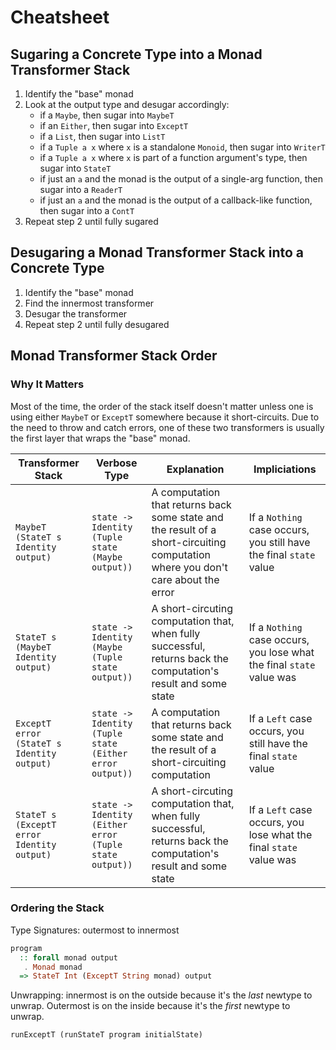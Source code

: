 # Cheatsheet

## Sugaring a Concrete Type into a Monad Transformer Stack

1. Identify the "base" monad
1. Look at the output type and desugar accordingly:
    - if a `Maybe`, then sugar into `MaybeT`
    - if an `Either`, then sugar into `ExceptT`
    - if a `List`, then sugar into `ListT`
    - if a `Tuple a x` where `x` is a standalone `Monoid`, then sugar into `WriterT`
    - if a `Tuple a x` where `x` is part of a function argument's type, then sugar into `StateT`
    - if just an `a` and the monad is the output of a single-arg function, then sugar into a `ReaderT`
    - if just an `a` and the monad is the output of a callback-like function, then sugar into a `ContT`
1. Repeat step 2 until fully sugared

## Desugaring a Monad Transformer Stack into a Concrete Type

1. Identify the "base" monad
1. Find the innermost transformer
1. Desugar the transformer
1. Repeat step 2 until fully desugared

## Monad Transformer Stack Order

### Why It Matters

Most of the time, the order of the stack itself doesn't matter unless one is using either `MaybeT` or `ExceptT` somewhere because it short-circuits. Due to the need to throw and catch errors, one of these two transformers is usually the first layer that wraps the "base" monad.

| Transformer Stack | Verbose Type | Explanation | Impliciations
| - | - | - | - |
| `MaybeT (StateT s Identity output)` | `state -> Identity (Tuple state (Maybe output))` | A computation that returns back some state and the result of a short-circuiting computation where you don't care about the error | If a `Nothing` case occurs, you still have the final `state` value |
| `StateT s (MaybeT Identity output)` | `state -> Identity (Maybe (Tuple state output))` | A short-circuting computation that, when fully successful, returns back the computation's result and some state | If a `Nothing` case occurs, you lose what the final `state` value was |
| `ExceptT error (StateT s Identity output)` | `state -> Identity (Tuple state (Either error output))` | A computation that returns back some state and the result of a short-circuiting computation | If a `Left` case occurs, you still have the final `state` value |
| `StateT s (ExceptT error Identity output)` | `state -> Identity (Either error (Tuple state output))` | A short-circuting computation that, when fully successful, returns back the computation's result and some state | If a `Left` case occurs, you lose what the final `state` value was |

### Ordering the Stack

Type Signatures: outermost to innermost
```purescript
program
  :: forall monad output
   . Monad monad
  => StateT Int (ExceptT String monad) output
```
Unwrapping: innermost is on the outside because it's the *last* newtype to unwrap. Outermost is on the inside because it's the *first* newtype to unwrap.
```purescript
runExceptT (runStateT program initialState)
```